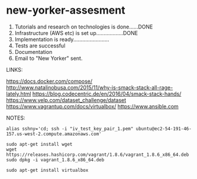 # new-yorker-assesment

1. Tutorials and research on technologies is done......DONE
2. Infrastructure (AWS etc) is set up..................DONE
3. Implementation is ready........................
4. Tests are successful
5. Documentation
6. Email to "New Yorker" sent.

LINKS:

https://docs.docker.com/compose/
http://www.natalinobusa.com/2015/11/why-is-smack-stack-all-rage-lately.html
https://blog.codecentric.de/en/2016/04/smack-stack-hands/
https://www.yelp.com/dataset_challenge/dataset
https://www.vagrantup.com/docs/virtualbox/
https://www.ansible.com

NOTES:
```
alias sshny='cd; ssh -i "iv_test_key_pair_1.pem" ubuntu@ec2-54-191-46-157.us-west-2.compute.amazonaws.com'

sudo apt-get install wget
wget https://releases.hashicorp.com/vagrant/1.8.6/vagrant_1.8.6_x86_64.deb
sudo dpkg -i vagrant_1.8.6_x86_64.deb

sudo apt-get install virtualbox

```
